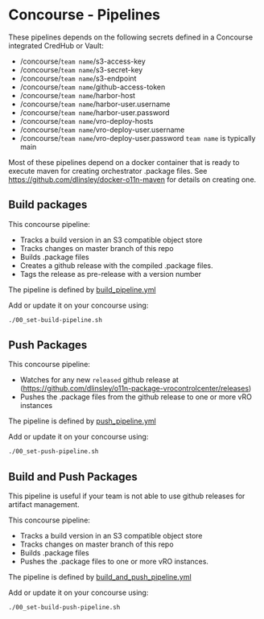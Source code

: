 # Concourse - Pipelines

These pipelines depends on the following secrets defined in a Concourse integrated CredHub or Vault:
 - /concourse/`team name`/s3-access-key
 - /concourse/`team name`/s3-secret-key
 - /concourse/`team name`/s3-endpoint
 - /concourse/`team name`/github-access-token
 - /concourse/`team name`/harbor-host
 - /concourse/`team name`/harbor-user.username
 - /concourse/`team name`/harbor-user.password
 - /concourse/`team name`/vro-deploy-hosts
 - /concourse/`team name`/vro-deploy-user.username
 - /concourse/`team name`/vro-deploy-user.password 
`team name` is typically main


Most of these pipelines depend on a docker container that is ready to execute maven for creating orchestrator .package files.  See https://github.com/dlinsley/docker-o11n-maven for details on creating one.


## Build packages

This concourse pipeline:
 - Tracks a build version in an S3 compatible object store
 - Tracks changes on master branch of this repo
 - Builds .package files
 - Creates a github release with the compiled .package files.
 - Tags the release as pre-release with a version number

The pipeline is defined by [build_pipeline.yml](build_pipeline.yml)

 Add or update it on your concourse using:
 ``` bash
 ./00_set-build-pipeline.sh
 ```

## Push Packages

This concourse pipeline:
 - Watches for any new `released` github release at (https://github.com/dlinsley/o11n-package-vrocontrolcenter/releases) 
 - Pushes the .package files from the github release to one or more vRO instances

The pipeline is defined by [push_pipeline.yml](push_pipeline.yml)

 Add or update it on your concourse using:
 ``` bash
 ./00_set-push-pipeline.sh
 ```

## Build and Push Packages

This pipeline is useful if your team is not able to use github releases for artifact management.

This concourse pipeline:
 - Tracks a build version in an S3 compatible object store
 - Tracks changes on master branch of this repo
 - Builds .package files
 - Pushes the .package files to one or more vRO instances.

The pipeline is defined by [build_and_push_pipeline.yml](build_and_push_pipeline.yml)

 Add or update it on your concourse using:
 ``` bash
 ./00_set-build-push-pipeline.sh
 ```
